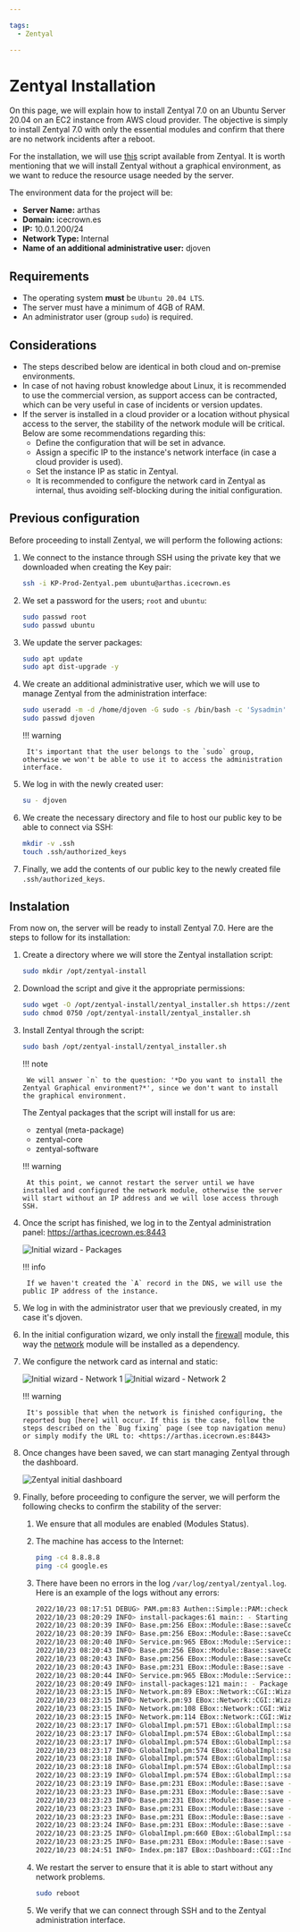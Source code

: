 ```yaml
---

tags:
  - Zentyal

---
```


# Zentyal Installation

On this page, we will explain how to install Zentyal 7.0 on an Ubuntu Server 20.04 on an EC2 instance from AWS cloud provider. The objective is simply to install Zentyal 7.0 with only the essential modules and confirm that there are no network incidents after a reboot.

For the installation, we will use [this] script available from Zentyal. It is worth mentioning that we will install Zentyal without a graphical environment, as we want to reduce the resource usage needed by the server.

[this]: https://doc.zentyal.org/en/installation.html#installation-on-top-of-ubuntu-20-04-lts-server-or-desktop

The environment data for the project will be:

* **Server Name:** arthas
* **Domain:** icecrown.es
* **IP:** 10.0.1.200/24
* **Network Type:** Internal
* **Name of an additional administrative user:** djoven

## Requirements

* The operating system **must** be `Ubuntu 20.04 LTS`.
* The server must have a minimum of 4GB of RAM.
* An administrator user (group `sudo`) is required.

## Considerations

* The steps described below are identical in both cloud and on-premise environments.
* In case of not having robust knowledge about Linux, it is recommended to use the commercial version, as support access can be contracted, which can be very useful in case of incidents or version updates.
* If the server is installed in a cloud provider or a location without physical access to the server, the stability of the network module will be critical. Below are some recommendations regarding this:
    * Define the configuration that will be set in advance.
    * Assign a specific IP to the instance's network interface (in case a cloud provider is used).
    * Set the instance IP as static in Zentyal.
    * It is recommended to configure the network card in Zentyal as internal, thus avoiding self-blocking during the initial configuration.

## Previous configuration

Before proceeding to install Zentyal, we will perform the following actions:

1. We connect to the instance through SSH using the private key that we downloaded when creating the Key pair:

    ```sh linenums="1"
    ssh -i KP-Prod-Zentyal.pem ubuntu@arthas.icecrown.es
    ```

2. We set a password for the users; `root` and `ubuntu`:

    ```sh linenums="1"
    sudo passwd root
    sudo passwd ubuntu
    ```

3. We update the server packages:

    ```sh linenums="1"
    sudo apt update
    sudo apt dist-upgrade -y
    ```

4. We create an additional administrative user, which we will use to manage Zentyal from the administration interface:

    ```sh linenums="1"
    sudo useradd -m -d /home/djoven -G sudo -s /bin/bash -c 'Sysadmin' djoven
    sudo passwd djoven
    ```

    !!! warning

        It's important that the user belongs to the `sudo` group, otherwise we won't be able to use it to access the administration interface.

5. We log in with the newly created user:

    ```sh linenums="1"
    su - djoven
    ```

6. We create the necessary directory and file to host our public key to be able to connect via SSH:

    ```sh linenums="1"
    mkdir -v .ssh
    touch .ssh/authorized_keys
    ```

7. Finally, we add the contents of our public key to the newly created file `.ssh/authorized_keys`.

## Instalation

From now on, the server will be ready to install Zentyal 7.0. Here are the steps to follow for its installation:

1. Create a directory where we will store the Zentyal installation script:

    ```sh linenums="1"
    sudo mkdir /opt/zentyal-install
    ```

2. Download the script and give it the appropriate permissions:

    ```sh linenums="1"
    sudo wget -O /opt/zentyal-install/zentyal_installer.sh https://zentyal.com/zentyal_installer.sh
    sudo chmod 0750 /opt/zentyal-install/zentyal_installer.sh
    ```

3. Install Zentyal through the script:

    ```sh linenums="1"
    sudo bash /opt/zentyal-install/zentyal_installer.sh
    ```

    !!! note

        We will answer `n` to the question: '*Do you want to install the Zentyal Graphical environment?*', since we don't want to install the graphical environment.

    The Zentyal packages that the script will install for us are:

    * zentyal (meta-package)
    * zentyal-core
    * zentyal-software

    !!! warning

        At this point, we cannot restart the server until we have installed and configured the network module, otherwise the server will start without an IP address and we will lose access through SSH.

4. Once the script has finished, we log in to the Zentyal administration panel: https://arthas.icecrown.es:8443

    ![Initial wizard - Packages](assets/zentyal/01-wizard_packages.png "Initial wizard - Packages")

    !!! info

        If we haven't created the `A` record in the DNS, we will use the public IP address of the instance.

5. We log in with the administrator user that we previously created, in my case it's djoven.

6. In the initial configuration wizard, we only install the [firewall] module, this way the [network] module will be installed as a dependency.

7. We configure the network card as internal and static:

    ![Initial wizard - Network 1](assets/zentyal/02-wizard_network-1.png "Initial wizard - Network 1")
    ![Initial wizard - Network 2](assets/zentyal/03-wizard_network-2.png "Initial wizard - Network 2")

    !!! warning

        It's possible that when the network is finished configuring, the reported bug [here] will occur. If this is the case, follow the steps described on the `Bug fixing` page (see top navigation menu) or simply modify the URL to: <https://arthas.icecrown.es:8443>

8. Once changes have been saved, we can start managing Zentyal through the dashboard.

    ![Zentyal initial dashboard](assets/zentyal/04-dashboard_initial.png "Zentyal initial dashboard")

9. Finally, before proceeding to configure the server, we will perform the following checks to confirm the stability of the server:

    1. We ensure that all modules are enabled (Modules Status).
    2. The machine has access to the Internet:

        ```sh linenums="1"
        ping -c4 8.8.8.8
        ping -c4 google.es
        ```

    3. There have been no errors in the log `/var/log/zentyal/zentyal.log`. Here is an example of the logs without any errors:

        ```sh linenums="1"
        2022/10/23 08:17:51 DEBUG> PAM.pm:83 Authen::Simple::PAM::check - Successfully authenticated user 'djoven' using service 'zentyal'.
        2022/10/23 08:20:29 INFO> install-packages:61 main:: - Starting package installation process
        2022/10/23 08:20:39 INFO> Base.pm:256 EBox::Module::Base::saveConfig - Saving config for module: network
        2022/10/23 08:20:39 INFO> Base.pm:256 EBox::Module::Base::saveConfig - Saving config for module: network
        2022/10/23 08:20:40 INFO> Service.pm:965 EBox::Module::Service::restartService - Restarting service for module: network
        2022/10/23 08:20:43 INFO> Base.pm:256 EBox::Module::Base::saveConfig - Saving config for module: network
        2022/10/23 08:20:43 INFO> Base.pm:256 EBox::Module::Base::saveConfig - Saving config for module: firewall
        2022/10/23 08:20:43 INFO> Base.pm:231 EBox::Module::Base::save - Restarting service for module: firewall
        2022/10/23 08:20:44 INFO> Service.pm:965 EBox::Module::Service::restartService - Restarting service for module: firewall
        2022/10/23 08:20:49 INFO> install-packages:121 main:: - Package installation process finished
        2022/10/23 08:23:15 INFO> Network.pm:89 EBox::Network::CGI::Wizard::Network::_processWizard - Configuring ens5 as 10.0.1.200/255.255.255.0
        2022/10/23 08:23:15 INFO> Network.pm:93 EBox::Network::CGI::Wizard::Network::_processWizard - Adding gateway 10.0.1.1 for iface ens5
        2022/10/23 08:23:15 INFO> Network.pm:108 EBox::Network::CGI::Wizard::Network::_processWizard - Adding nameserver 1.1.1.1
        2022/10/23 08:23:15 INFO> Network.pm:114 EBox::Network::CGI::Wizard::Network::_processWizard - Adding nameserver 9.9.9.9
        2022/10/23 08:23:17 INFO> GlobalImpl.pm:571 EBox::GlobalImpl::saveAllModules - First installation, enabling modules: network firewall webadmin logs audit firewall
        2022/10/23 08:23:17 INFO> GlobalImpl.pm:574 EBox::GlobalImpl::saveAllModules - Enabling module network
        2022/10/23 08:23:17 INFO> GlobalImpl.pm:574 EBox::GlobalImpl::saveAllModules - Enabling module firewall
        2022/10/23 08:23:17 INFO> GlobalImpl.pm:574 EBox::GlobalImpl::saveAllModules - Enabling module webadmin
        2022/10/23 08:23:18 INFO> GlobalImpl.pm:574 EBox::GlobalImpl::saveAllModules - Enabling module logs
        2022/10/23 08:23:18 INFO> GlobalImpl.pm:574 EBox::GlobalImpl::saveAllModules - Enabling module audit
        2022/10/23 08:23:19 INFO> GlobalImpl.pm:574 EBox::GlobalImpl::saveAllModules - Enabling module firewall
        2022/10/23 08:23:19 INFO> Base.pm:231 EBox::Module::Base::save - Restarting service for module: network
        2022/10/23 08:23:23 INFO> Base.pm:231 EBox::Module::Base::save - Restarting service for module: firewall
        2022/10/23 08:23:23 INFO> Base.pm:231 EBox::Module::Base::save - Restarting service for module: logs
        2022/10/23 08:23:23 INFO> Base.pm:231 EBox::Module::Base::save - Restarting service for module: audit
        2022/10/23 08:23:23 INFO> Base.pm:231 EBox::Module::Base::save - Restarting service for module: firewall
        2022/10/23 08:23:24 INFO> Base.pm:231 EBox::Module::Base::save - Restarting service for module: sysinfo
        2022/10/23 08:23:25 INFO> GlobalImpl.pm:660 EBox::GlobalImpl::saveAllModules - Saving configuration: webadmin
        2022/10/23 08:23:25 INFO> Base.pm:231 EBox::Module::Base::save - Restarting service for module: webadmin
        2022/10/23 08:24:51 INFO> Index.pm:187 EBox::Dashboard::CGI::Index::masonParameters - dashboard1
        ```

    4. We restart the server to ensure that it is able to start without any network problems.

        ```sh linenums="1"
        sudo reboot
        ```

    5. We verify that we can connect through SSH and to the Zentyal administration interface.

[firewall]: https://doc.zentyal.org/en/firewall.html
[network]: https://doc.zentyal.org/en/firststeps.html#network-configuration-with-zentyal
[here]: https://github.com/zentyal/zentyal/issues/2100
